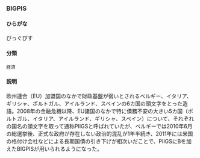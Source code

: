 <div style="display:none;">

## [あ行](securities-terms?id=あ行)
## [か行](securities-terms?id=か行)
## [さ行](securities-terms?id=さ行)
## [た行](securities-terms?id=た行)
## [な行](securities-terms?id=な行)
## [は行](securities-terms?id=は行)
## [ま行](securities-terms?id=ま行)
## [や行](securities-terms?id=や行)
## [ら行](securities-terms?id=ら行)
## [わ行](securities-terms?id=わ行)
## [英数字・記号](securities-terms?id=英数字・記号)

</div>

### BIGPIS

#### ひらがな

びっぐぴす

#### 分類

`経済`

#### 説明

欧州連合（EU）加盟国のなかで財政基盤が弱いとされるベルギー、イタリア、ギリシャ、ポルトガル、アイルランド、スペインの6カ国の頭文字をとった造語。2008年の金融危機以降、EU諸国のなかで特に債務不安の大きい5カ国（ポルトガル、イタリア、アイルランド、ギリシャ、スペイン）について、それぞれの国名の頭文字を取って通称PIIGSと呼ばれていたが、ベルギーでは2010年6月の総選挙後、正式な政府が存在しない政治的混乱が1年半続き、2011年には米国の格付け会社などによる長期国債の引き下げが相次いだことで、PIIGSにBを加えたBIGPISが用いられるようになった。

